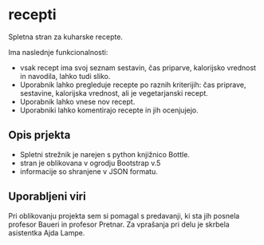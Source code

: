 # recepti
Spletna stran za kuharske recepte.

Ima naslednje funkcionalnosti:
* vsak recept ima svoj seznam sestavin, čas priparve, kalorijsko vrednost in navodila, lahko tudi sliko.
* Uporabnik lahko pregleduje recepte po raznih kriterijih: čas priprave, sestavine, kalorijska vrednost, ali je vegetarjanski recept.
* Uporabnik lahko vnese nov recept.
* Uporabniki lahko komentirajo recepte in jih ocenjujejo.

## Opis prjekta
* Spletni strežnik je narejen s python knjižnico Bottle.
* stran je oblikovana v ogrodju Bootstrap v.5
* informacije so shranjene v JSON formatu.

## Uporabljeni viri
Pri oblikovanju projekta sem si pomagal s predavanji, ki sta jih posnela profesor Baueri in profesor Pretnar. 
Za vprašanja pri delu je skrbela asistentka Ajda Lampe. 

